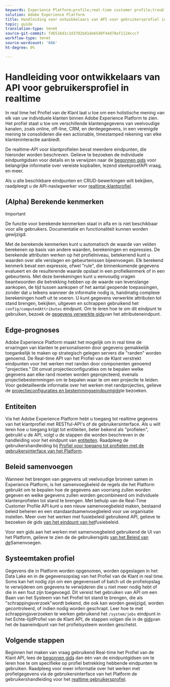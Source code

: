 ```yaml
---
keywords: Experience Platform;profile;real-time customer profile;troubleshooting;API
solution: Adobe Experience Platform
title: Handleiding voor ontwikkelaars van API voor gebruikersprofiel in realtime
topic: guide
translation-type: tm+mt
source-git-commit: fd6516d1c1d3792b41de65d0f44d78af1124ccc7
workflow-type: tm+mt
source-wordcount: '666'
ht-degree: 0%

---
```



# Handleiding voor ontwikkelaars van API voor gebruikersprofiel in realtime

In real time het Profiel van de Klant laat u toe om een holistische mening van elk van uw individuele klanten binnen Adobe Experience Platform te zien. Het profiel staat u toe om verschillende klantengegevens van veelvoudige kanalen, zoals online, off-line, CRM, en derdegegevens, in een verenigde mening te consolideren die een actionable, timestamped rekening van elke klanteninteractie aanbiedt.

De realtime-API voor klantprofielen bevat meerdere eindpunten, die hieronder worden beschreven. Gelieve te bezoeken de individuele eindpuntgidsen voor details en te verwijzen naar de [begonnen gids](getting-started.md) voor belangrijke informatie over vereiste kopballen, lezend steekproefAPI vraag, en meer.

Als u alle beschikbare eindpunten en CRUD-bewerkingen wilt bekijken, raadpleegt u de API-naslagwerker voor [realtime-klantprofiel](https://www.adobe.io/apis/experienceplatform/home/api-reference.html#!acpdr/swagger-specs/real-time-customer-profile.yaml).

## (Alpha) Berekende kenmerken

>[!IMPORTANT]
>De functie voor berekende kenmerken staat in alfa en is niet beschikbaar voor alle gebruikers. Documentatie en functionaliteit kunnen worden gewijzigd.

Met de berekende kenmerken kunt u automatisch de waarde van velden berekenen op basis van andere waarden, berekeningen en expressies. De berekende attributen werken op het profielniveau, betekenend kunt u waarden over alle verslagen en gebeurtenissen bijeenvoegen. Elk berekend kenmerk bevat een expressie, ofwel &quot;rule&quot;, die binnenkomende gegevens evalueert en de resulterende waarde opslaat in een profielkenmerk of in een gebeurtenis. Met deze berekeningen kunt u eenvoudig vragen beantwoorden die betrekking hebben op de waarde van levenslange aankopen, de tijd tussen aankopen of het aantal geopende toepassingen, zonder dat u telkens wanneer de informatie nodig is, handmatig complexe berekeningen hoeft uit te voeren. U kunt gegevens verwerkte attributen tot stand brengen, bekijken, uitgeven en schrappen gebruikend het `config/computedAttributes` eindpunt. Om te leren hoe te om dit eindpunt te gebruiken, bezoek de [gegevens verwerkte gids](computed-attributes.md)van het attributeneindpunt.

## Edge-prognoses

Adobe Experience Platform maakt het mogelijk om in real time de ervaringen van klanten te personaliseren door gegevens gemakkelijk toegankelijk te maken op strategisch gelegen servers die &quot;randen&quot; worden genoemd. De Real-time API van het Profiel van de Klant verstrekt eindpunten voor het werken met randen door componenten genoemd &quot;projecties.&quot; Dit omvat projectieconfiguraties om te bepalen welke gegevens aan elke rand moeten worden geprojecteerd, evenals projectiebestemmingen om te bepalen waar te om een projectie te leiden. Voor gedetailleerde informatie over het werken met randprojecties, gelieve de [projectieconfiguraties en bestemmingseindpuntgids](edge-projections.md)te bezoeken.

## Entiteiten

Via het Adobe Experience Platform hebt u toegang tot realtime gegevens van het klantprofiel met RESTful-API&#39;s of de gebruikersinterface. Als u wilt leren hoe u toegang krijgt tot entiteiten, beter bekend als &quot;profielen&quot;, gebruikt u de API, volgt u de stappen die worden beschreven in de handleiding voor het eindpunt van [entiteiten](entities.md). Raadpleeg de gebruikershandleiding bij [Profiel voor toegang tot profielen met de gebruikersinterface van het Platform](../ui/user-guide.md).

## Beleid samenvoegen

Wanneer het brengen van gegevens uit veelvoudige bronnen samen in Experience Platform, is het samenvoegbeleid de regels die het Platform gebruikt om te bepalen hoe de gegevens aan voorrang zullen worden gegeven en welke gegevens zullen worden gecombineerd om individuele klantenprofielen tot stand te brengen. Met behulp van de Real-Time Customer Profile API kunt u een nieuw samenvoegbeleid maken, bestaand beleid beheren en een standaardsamenvoegbeleid voor uw organisatie instellen. Meer over het werken met fusiebeleid gebruikend API, gelieve te bezoeken de gids [van het eindpunt van het](merge-policies.md)fusiebeleid.

Voor een gids aan het werken met samenvoegbeleid gebruikend de UI van het Platform, gelieve te zien de de gebruikersgids [van het Beleid van de](../ui/merge-policies.md)Samenvoegen.

## Systeemtaken profiel

Gegevens die in Platform worden opgenomen, worden opgeslagen in het Data Lake en in de gegevensopslag van het Profiel van de Klant in real time. Soms kan het nodig zijn om een gegevensset of batch uit de profielopslag te verwijderen om gegevens te verwijderen die u niet meer nodig hebt of die in een fout zijn toegevoegd. Dit vereist het gebruiken van API om een Baan van het Systeem van het Profiel tot stand te brengen, die als &quot;schrappingsverzoek&quot;wordt bekend, die ook kan worden gewijzigd, worden gecontroleerd, of indien nodig worden geschrapt. Leer hoe te met schrappingsverzoeken te werken gebruikend het `/system/jobs` eindpunt in het Echte-tijdProfiel van de Klant API, de stappen volgen die in de [gids](profile-system-jobs.md)van het de baaneindpunt van het profielsysteem worden geschetst.

## Volgende stappen

Beginnen het maken van vraag gebruikend Real-time het Profiel van de Klant API, lees de [begonnen gids](getting-started.md) dan één van de eindpuntgidsen om te leren hoe te om specifieke op profiel betrekking hebbende eindpunten te gebruiken. Raadpleeg voor meer informatie over het werken met profielgegevens via de gebruikersinterface van het Platform de gebruikershandleiding voor het [realtime gebruikersprofiel](../ui/user-guide.md).